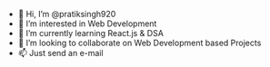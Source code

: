 - 👋 Hi, I’m @pratiksingh920
- 👀 I’m interested in Web Development
- 🌱 I’m currently learning React.js & DSA
- 💞️ I’m looking to collaborate on Web Development based Projects
- 📫 Just send an e-mail 

<!---
pratiksingh920/pratiksingh920 is a ✨ special ✨ repository because its `README.md` (this file) appears on your GitHub profile.
You can click the Preview link to take a look at your changes.
--->
